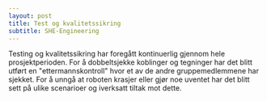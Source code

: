 ```yaml
---
layout: post
title: Test og kvalitetssikring
subtitle: SHE-Engineering
---
```


Testing og kvalitetssikring har foregått kontinuerlig gjennom hele prosjektperioden. For å dobbeltsjekke koblinger og tegninger har det blitt utført en "ettermannskontroll" hvor et av de andre gruppemedlemmene har sjekket. For å unngå at roboten krasjer eller gjør noe uventet har det blitt sett på ulike scenarioer og iverksatt tiltak mot dette. 
